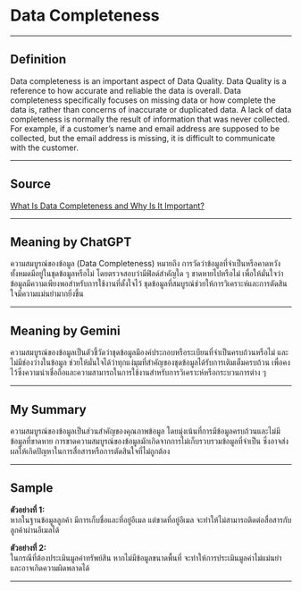 # **Data Completeness**

---

## **Definition**  
Data completeness is an important aspect of Data Quality. Data Quality is a reference to how accurate and reliable the data is overall. Data completeness specifically focuses on missing data or how complete the data is, rather than concerns of inaccurate or duplicated data. A lack of data completeness is normally the result of information that was never collected. For example, if a customer’s name and email address are supposed to be collected, but the email address is missing, it is difficult to communicate with the customer.

---

## **Source**  
[What Is Data Completeness and Why Is It Important?](https://www.dataversity.net/what-is-data-completeness-and-why-is-it-important/)  

---

## **Meaning by ChatGPT**  
ความสมบูรณ์ของข้อมูล (Data Completeness) หมายถึง การวัดว่าข้อมูลที่จำเป็นหรือคาดหวังทั้งหมดมีอยู่ในชุดข้อมูลหรือไม่ โดยตรวจสอบว่ามีฟิลด์สำคัญใด ๆ ขาดหายไปหรือไม่ เพื่อให้มั่นใจว่าข้อมูลมีความเพียงพอสำหรับการใช้งานที่ตั้งใจไว้ ชุดข้อมูลที่สมบูรณ์ช่วยให้การวิเคราะห์และการตัดสินใจมีความแม่นยำมากยิ่งขึ้น  

---

## **Meaning by Gemini**  
ความสมบูรณ์ของข้อมูลเป็นตัวชี้วัดว่าชุดข้อมูลมีองค์ประกอบหรือระเบียนที่จำเป็นครบถ้วนหรือไม่ และไม่มีช่องว่างในข้อมูล ช่วยให้มั่นใจได้ว่าทุกแง่มุมที่สำคัญของชุดข้อมูลได้รับการเติมเต็มครบถ้วน เพื่อคงไว้ซึ่งความน่าเชื่อถือและความสามารถในการใช้งานสำหรับการวิเคราะห์หรือกระบวนการต่าง ๆ  

---

## **My Summary**  
ความสมบูรณ์ของข้อมูลเป็นส่วนสำคัญของคุณภาพข้อมูล โดยมุ่งเน้นที่การมีข้อมูลครบถ้วนและไม่มีข้อมูลที่ขาดหาย การขาดความสมบูรณ์ของข้อมูลมักเกิดจากการไม่เก็บรวบรวมข้อมูลที่จำเป็น ซึ่งอาจส่งผลให้เกิดปัญหาในการสื่อสารหรือการตัดสินใจที่ไม่ถูกต้อง  

---

## **Sample**  
**ตัวอย่างที่ 1:**  
หากในฐานข้อมูลลูกค้า มีการเก็บชื่อและที่อยู่อีเมล แต่ขาดที่อยู่อีเมล จะทำให้ไม่สามารถติดต่อสื่อสารกับลูกค้าผ่านอีเมลได้  

**ตัวอย่างที่ 2:**  
ในกรณีที่ต้องประเมินมูลค่าทรัพย์สิน หากไม่มีข้อมูลขนาดพื้นที่ จะทำให้การประเมินมูลค่าไม่แม่นยำและอาจเกิดความผิดพลาดได้  

---
